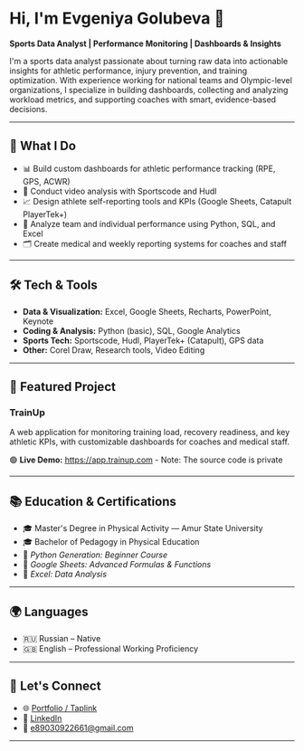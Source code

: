 # Hi, I'm Evgeniya Golubeva 👋  
**Sports Data Analyst | Performance Monitoring | Dashboards & Insights**

I'm a sports data analyst passionate about turning raw data into actionable insights for athletic performance, injury prevention, and training optimization. With experience working for national teams and Olympic-level organizations, I specialize in building dashboards, collecting and analyzing workload metrics, and supporting coaches with smart, evidence-based decisions.

---

## 🧠 What I Do

- 📊 Build custom dashboards for athletic performance tracking (RPE, GPS, ACWR)
- 🎥 Conduct video analysis with Sportscode and Hudl
- 📈 Design athlete self-reporting tools and KPIs (Google Sheets, Catapult PlayerTek+)
- 🧬 Analyze team and individual performance using Python, SQL, and Excel
- 🗂 Create medical and weekly reporting systems for coaches and staff

---

## 🛠 Tech & Tools

- **Data & Visualization:** Excel, Google Sheets, Recharts, PowerPoint, Keynote  
- **Coding & Analysis:** Python (basic), SQL, Google Analytics  
- **Sports Tech:** Sportscode, Hudl, PlayerTek+ (Catapult), GPS data  
- **Other:** Corel Draw, Research tools, Video Editing

---

## 🚀 Featured Project

### TrainUp  
A web application for monitoring training load, recovery readiness, and key athletic KPIs, with customizable dashboards for coaches and medical staff.

🟢 **Live Demo:** https://app.trainup.com - Note: The source code is private

---

## 📚 Education & Certifications

- 🎓 Master's Degree in Physical Activity — Amur State University  
- 🎓 Bachelor of Pedagogy in Physical Education  
- 📜 *Python Generation: Beginner Course*  
- 📜 *Google Sheets: Advanced Formulas & Functions*  
- 📜 *Excel: Data Analysis*

---

## 🌍 Languages

- 🇷🇺 Russian – Native  
- 🇬🇧 English – Professional Working Proficiency

---

## 🔗 Let's Connect

- 🌐 [Portfolio / Taplink](https://geny-golubeva.taplink.ws)  
- 💼 [LinkedIn](https://www.linkedin.com/in/golubeva-evgeniya-analyst)  
- 📧 e89030922661@gmail.com

---
